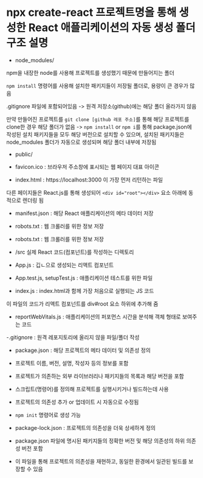 # npx create-react 프로젝트명을 통해 생성한 React 애플리케이션의 자동 생성 폴더 구조 설명

- node_modules/

npm을 내장한 node를 사용해 프로젝트를 생성했기 때문에 만들어지는 폴더

`npm install` 명령어를 사용해 설치한 패키지들이 저장될 폴더로, 용량이 큰 경우가 많음

.gitignore 파일에 포함되어있음
-> 원격 저장소(github)에는 해당 폴더 올라가지 않음

만약 만들어진 프로젝트를 `git clone [github 레포 주소]`를 통해 해당 프로젝트를 clone한 경우 해당 폴더가 없음 -> `npm install` or `npm i`를 통해 package.json에 작성된 설치 패키지들을 모두 해당 버전으로 설치할 수 있으며, 설치된 패키지들은 node_modules 폴더가 자동으로 생성되며 해당 폴더 내부에 저장됨

- public/
- favicon.ico : 브라우저 주소창에 표시되는 웹 페이지 대표 아이콘

- index.html : https://localhost:3000 이 가장 먼저 리턴하는 파일

다른 페이지들은 React.js를 통해 생성되어 `<div id="root"></div>` 요소 아래에 동적으로 렌더링 됨

- manifest.json : 해당 React 애플리케이션의 메타 데이터 저장

- robots.txt : 웹 크롤러를 위한 정보 저장
- robots.txt : 웹 크롤러를 위한 정보 저장

- /src
  실제 React 코드(컴포넌트)를 작성하는 디렉토리

- App.js : 깁ㄴ으로 생성되는 리액트 컴포넌트
- App.test.js, setupTest.js : 애플리케이션 테스트를 위한 파일

- index.js : index.html과 함께 가장 처음으로 실행되는 JS 코드

이 파일의 코드가 리액트 컴포넌트를 div#root 요소 하위에 추가해 줌

- reportWebVitals.js : 애플리케이션의 퍼포먼스 시간을 분석해 객체 형태로 보여주는 코드

-.gitignore : 원격 레포지토리에 올리지 않을 파일/폴더 작성

- package.json : 해당 프로젝트의 메타 데이터 및 의존성 정의

- 프로젝트 이름, 버전, 설명, 작성자 등의 정보를 포함

- 프로젝트가 의존하는 외부 라이브러리나 패키지들의 목록과 해당 버전을 포함

- 스크립트(명령어)를 정의해 프로젝트를 실행시키거나 빌드하는데 사용

- 프로젝트의 의존성 추가 or 업데이트 시 자동으로 수정됨

- `npm init` 명령어로 생성 가능

- package-lock.json : 프로젝트의 의존성을 더욱 상세하게 정의

- package.json 파일에 명시된 패키지들의 정확한 버전 및 해당 의존성의 하위 의존성 버전 포함

- 이 파일을 통해 프로젝트의 의존성을 재현하고, 동일한 환경에서 일관된 빌드를 보장할 수 있음
